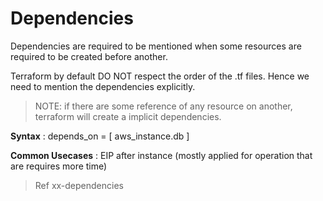 # Dependencies

Dependencies are required to be mentioned when some resources are required to be created before another.

Terraform by default DO NOT respect the order of the .tf files. Hence we need to mention the dependencies explicitly.

>NOTE: if there are some reference of any resource on another, terraform will create a implicit dependencies.

**Syntax** : depends_on = [ aws_instance.db ]

**Common Usecases** : EIP after instance (mostly applied for operation that are requires more time)

> Ref xx-dependencies
